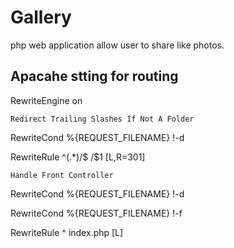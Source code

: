 # Gallery

 php web application allow user to share like photos.

## Apacahe stting for routing

RewriteEngine on

`Redirect Trailing Slashes If Not A Folder`

RewriteCond %{REQUEST_FILENAME} !-d

RewriteRule ^(.*)/$ /$1 [L,R=301]

`Handle Front Controller`

RewriteCond %{REQUEST_FILENAME} !-d

RewriteCond %{REQUEST_FILENAME} !-f

RewriteRule ^ index.php [L]